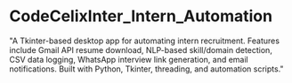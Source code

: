 # CodeCelixInter_Intern_Automation
"A Tkinter-based desktop app for automating intern recruitment. Features include Gmail API resume download, NLP-based skill/domain detection, CSV data logging, WhatsApp interview link generation, and email notifications. Built with Python, Tkinter, threading, and automation scripts."
